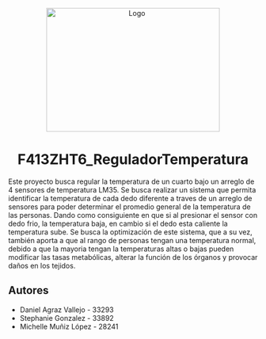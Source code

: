 <p align="center">
  <img src="../img/TechnoTemperatureLogo.jpeg" alt="Logo" width="350" height="250"/>
  <h1 align="center">F413ZHT6_ReguladorTemperatura</h1>
</p>

Este proyecto busca regular la temperatura de un cuarto bajo un arreglo de 4 sensores de temperatura LM35. Se busca realizar un sistema que permita identificar la temperatura de cada dedo diferente a traves de un arreglo de sensores para poder determinar el promedio general de la temperatura de las personas. Dando como consiguiente en que si al presionar el sensor con dedo frio, la temperatura baja, en cambio si el dedo esta caliente la temperatura sube. Se busca la optimización de este sistema, que a su vez, también aporta a que al rango de personas tengan una temperatura normal, debido a que la mayoria tengan la temperaturas altas o bajas pueden modificar las tasas metabólicas, alterar la función de los órganos y provocar daños en los tejidos.

## Autores
- Daniel Agraz Vallejo - 33293 
- Stephanie Gonzalez - 33892
- Michelle Muñiz López - 28241 
